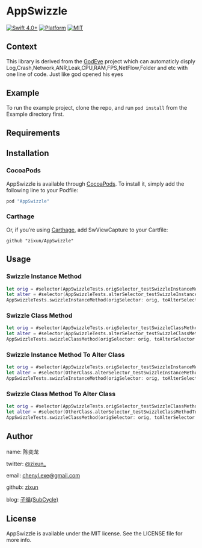 # AppSwizzle

[![Swift 4.0+](https://img.shields.io/badge/Swift-4.0%2B-orange.svg)](https://github.com/zixun/AppBaseKit)
[![Platform](https://img.shields.io/badge/Platform-iOS-lightgrey.svg)](https://github.com/zixun/AppBaseKit)
[![MIT](https://img.shields.io/badge/License-MIT-red.svg)](https://opensource.org/licenses/MIT)

## Context
This library is derived from the [GodEye](https://github.com/zixun/GodEye) project which can automaticly disply Log,Crash,Network,ANR,Leak,CPU,RAM,FPS,NetFlow,Folder and etc with one line of code. Just like god opened his eyes

## Example

To run the example project, clone the repo, and run `pod install` from the Example directory first.

## Requirements

## Installation

### CocoaPods
AppSwizzle is available through [CocoaPods](http://cocoapods.org). To install
it, simply add the following line to your Podfile:

```ruby
pod "AppSwizzle"
```

### Carthage
Or, if you’re using [Carthage](https://github.com/Carthage/Carthage), add SwViewCapture to your Cartfile:

``` 
github "zixun/AppSwizzle"
```
## Usage

### Swizzle Instance Method

```swift
let orig = #selector(AppSwizzleTests.origSelector_testSwizzleInstanceMethod)
let alter = #selector(AppSwizzleTests.alterSelector_testSwizzleInstanceMethod)
AppSwizzleTests.swizzleInstanceMethod(origSelector: orig, toAlterSelector: alter)
```

### Swizzle Class Method

```swift
let orig = #selector(AppSwizzleTests.origSelector_testSwizzleClassMethod)
let alter = #selector(AppSwizzleTests.alterSelector_testSwizzleClassMethod)
AppSwizzleTests.swizzleClassMethod(origSelector: orig, toAlterSelector: alter)
```

### Swizzle Instance Method To Alter Class

```swift
let orig = #selector(AppSwizzleTests.origSelector_testSwizzleInstanceMethodToAlterClass)
let alter = #selector(OtherClass.alterSelector_testSwizzleInstanceMethodToAlterClass)
AppSwizzleTests.swizzleInstanceMethod(origSelector: orig, toAlterSelector: alter, inAlterClass: OtherClass.classForCoder())
```

### Swizzle Class Method To Alter Class

```swift
let orig = #selector(AppSwizzleTests.origSelector_testSwizzleClassMethodToAlterClass)
let alter = #selector(OtherClass.alterSelector_testSwizzleClassMethodToAlterClass)
AppSwizzleTests.swizzleClassMethod(origSelector: orig, toAlterSelector: alter, inAlterClass: OtherClass.classForCoder())
```

## Author

name: 陈奕龙

twitter: [@zixun_](https://twitter.com/zixun_)

email: chenyl.exe@gmail.com

github: [zixun](https://github.com/zixun)

blog: [子循(SubCycle)](http://zixun.github.io/)

## License

AppSwizzle is available under the MIT license. See the LICENSE file for more info.
